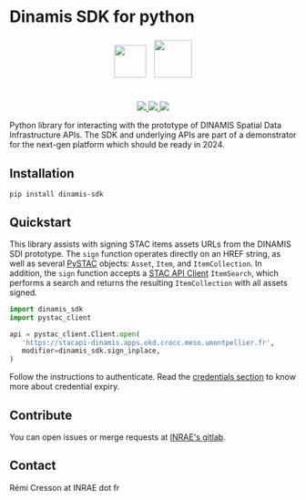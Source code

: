 # Dinamis SDK for python

<div align="center">
<div id="qr" style="display:inline-block; margin: auto; align: center; vertical-align: middle; height:3cm;" >
<img src="https://upload.wikimedia.org/wikipedia/fr/thumb/2/2a/Logo-INRAE_Transparent.svg/2560px-Logo-INRAE_Transparent.svg.png" style="height:1.5cm; padding:5px">
<img src="https://theia.sedoo.fr/wp-content-theia/uploads/sites/6/2020/05/Logo_DINAMIS_300px.png" style="height:1.75cm; padding: 5px">
</div>
<br>
<a href="https://forgemia.inra.fr/cdos-pub/dinamis-sdk/-/releases">
<img src="https://forgemia.inra.fr/cdos-pub/dinamis-sdk/-/badges/release.svg">
</a>
<a href="https://forgemia.inra.fr/cdos-pub/dinamis-sdk/-/commits/main">
<img src="https://forgemia.inra.fr/cdos-pub/dinamis-sdk/badges/main/pipeline.svg">
</a>
<a href="LICENSE">
<img src="https://img.shields.io/badge/License-Apache%202.0-blue.svg">
</a>
</div>

Python library for interacting with the prototype of DINAMIS Spatial Data
Infrastructure APIs.
The SDK and underlying APIs are part of a demonstrator for the next-gen 
platform which should be ready in 2024.

## Installation

```commandline
pip install dinamis-sdk
```

## Quickstart

This library assists with signing STAC items assets URLs from the DINAMIS SDI
prototype. The `sign` function operates directly on an HREF string, as well as 
several [PySTAC](https://github.com/stac-utils/pystac) objects: `Asset`, 
`Item`, and `ItemCollection`. In addition, the `sign` function accepts a 
[STAC API Client](https://pystac-client.readthedocs.io/en/stable/) 
`ItemSearch`, which performs a search and returns the resulting 
`ItemCollection` with all assets signed.

```python
import dinamis_sdk
import pystac_client

api = pystac_client.Client.open(
   'https://stacapi-dinamis.apps.okd.crocc.meso.umontpellier.fr',
   modifier=dinamis_sdk.sign_inplace,
)
```

Follow the instructions to authenticate.
Read the [credentials section](credentials) to know more about credential
expiry.

## Contribute

You can open issues or merge requests at 
[INRAE's gitlab](https://forgemia.inra.fr/cdos-pub/dinamis-sdk).

## Contact

Rémi Cresson at INRAE dot fr
